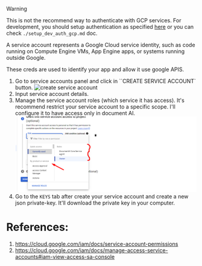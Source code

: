 > [!WARNING]
> This is not the recommend way to authenticate with GCP services. For development, you should setup authentication as specified [here](https://cloud.google.com/document-ai/docs/setup#auth) or you can check `./setup_dev_auth_gcp.md` doc. 

A service account represents a Google Cloud service identity, such as code running on Compute Engine VMs, App Engine apps, or systems running outside Google.

These creds are used to identify your app and allow it use google APIS. 

1. Go to service accounts panel and click in ``CREATE SERVICE ACCOUNT` button.
    ![create service account](image_1.png)
2. Input service account details.
3. Manage the service account roles (which service it has access). It's recommend restrict your service account to a specific scope. I'll configure it to have access only in document AI.
    ![create service account](/docs/assets/create_service_account/image_2.png)
4. Go to the `KEYS` tab after create your service account and create a new json private-key. It'll download the private key in your computer.

# References: 
1. https://cloud.google.com/iam/docs/service-account-permissions
2. https://cloud.google.com/iam/docs/manage-access-service-accounts#iam-view-access-sa-console